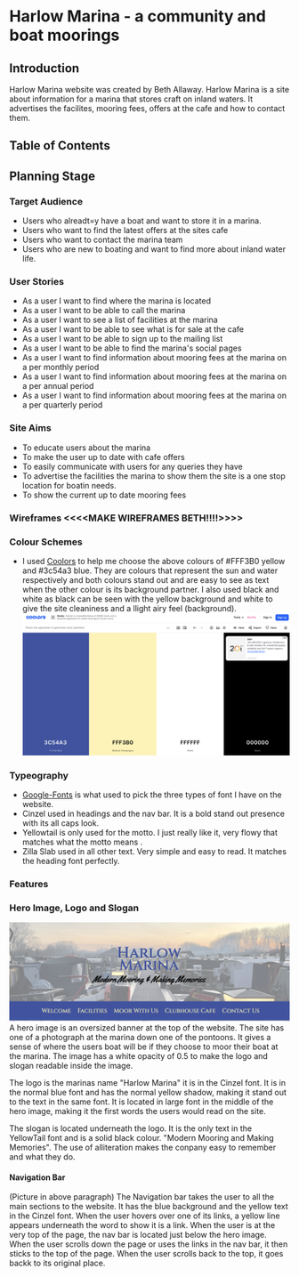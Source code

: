 # Harlow Marina - a community and boat moorings

## Introduction 
Harlow Marina website was created by Beth Allaway. 
Harlow Marina is a site about information for a marina that stores craft on inland waters.
It advertises the facilites, mooring fees, offers at the cafe and how to contact them.

<!-- https://amiresponsive.co.uk/ -->

## Table of Contents

## Planning Stage
### Target Audience
- Users who alreadt=y have a boat and want to store it in a marina.
- Users who want to find the latest offers at the sites cafe
- Users who want to contact the marina team
- Users who are new to boating and want to find more about inland water life.

### User Stories
- As a user I want to find where the marina is located
- As a user I want to be able to call the marina 
- As a user I want to see a list of facilities at the marina 
- As a user I want to be able to see what is for sale at the cafe
- As a user I want to be able to sign up to the mailing list
- As a user I want to be able to find the marina's social pages
- As a user I want to find information about mooring fees at the marina on a per monthly period
- As a user I want to find information about mooring fees at the marina on a per annual period
- As a user I want to find information about mooring fees at the marina on a per quarterly period

### Site Aims
- To educate users about the marina 
- To make the user up to date with cafe offers
- To easily communicate with users for any queries they have
- To advertise the facilities the marina to show them the site is a one stop location for boatin needs.
- To show the current up to date mooring fees

### Wireframes <<<<MAKE WIREFRAMES BETH!!!!>>>>

### Colour Schemes
- I used [Coolors](https://coolors.co) to help me choose the above colours of #FFF3B0 yellow and #3c54a3 blue.
They are colours that represent the sun and water respectively and both colours stand out and are easy to see as text when the other colour is its background partner. I also used black and white as black can be seen with the yellow background and white to give the site cleaniness and a llight airy feel (background).
![image](assets/images/coolors.png)

### Typeography 
- [Google-Fonts](https://fonts.google.com/) is what used to pick the three types of font I have on the website.
- Cinzel used in headings and the nav bar. It is a bold stand out presence with its all caps look.
- Yellowtail is only used for the motto. I just really like it, very flowy that matches what the motto means    .
- Zilla Slab used in all other text. Very simple and easy to read. It matches the heading font perfectly.

### Features

### Hero Image, Logo and Slogan
![image](assets/images/print-screen-one.png)
A hero image is an oversized banner at the top of the website.
The site has one of a photograph at the marina down one of the pontoons.
It gives a sense of where the users boat will be if they choose to moor their boat at the marina.
The image has a white opacity of 0.5 to make the logo and slogan readable inside the image.

The logo is the marinas name "Harlow Marina" it is in the Cinzel font.
It is in the normal blue font and has the normal yellow shadow, making it stand out to the text in the same font.
It is located in large font in the middle of the hero image, making it the first words the users would read on the site.

The slogan is located underneath the logo. It is the only text in the YellowTail font and is a solid black colour.
"Modern Mooring and Making Memories". The use of alliteration makes the conpany easy to remember and what they do.

#### Navigation Bar
(Picture in above paragraph)
The Navigation bar takes the user to all the main sections to the website.
It has the blue background and the yellow text in the Cinzel font.
When the user hovers over one of its links, a yellow line appears underneath the word to show it is a link.
When the user is at the very top of the page, the nav bar is located just below the hero image.
When the user scrolls down the page or uses the links in the nav bar, it then sticks to the top of the page.
When the user scrolls back to the top, it goes backk to its original place.




